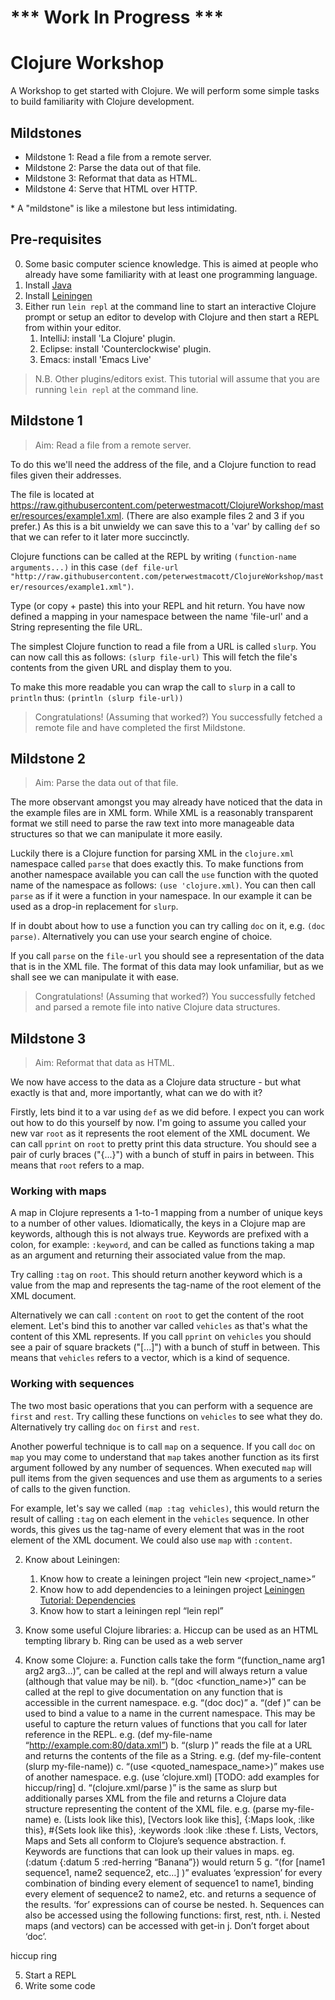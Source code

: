 
*** Work In Progress ***
========================

# Clojure Workshop

A Workshop to get started with Clojure. We will perform some simple tasks to build familiarity with Clojure development.


## Mildstones

* Mildstone 1: Read a file from a remote server.
* Mildstone 2: Parse the data out of that file.
* Mildstone 3: Reformat that data as HTML.
* Mildstone 4: Serve that HTML over HTTP.

\* A "mildstone" is like a milestone but less intimidating.


## Pre-requisites

0. Some basic computer science knowledge. This is aimed at people who already have some familiarity with at least one programming language.
1. Install [Java](http://www.oracle.com/technetwork/java/javase/downloads/index.html)
2. Install [Leiningen](http://leiningen.org/)
3. Either run `lein repl` at the command line to start an interactive Clojure prompt or setup an editor to develop with Clojure and then start a REPL from within your editor.
    1. IntelliJ: install 'La Clojure' plugin.
    2. Eclipse: install 'Counterclockwise' plugin.
    3. Emacs: install 'Emacs Live'

> N.B. Other plugins/editors exist. This tutorial will assume that you are running `lein repl` at the command line.


## Mildstone 1

> Aim: Read a file from a remote server.

To do this we'll need the address of the file, and a Clojure function to read files given their addresses.

The file is located at <https://raw.githubusercontent.com/peterwestmacott/ClojureWorkshop/master/resources/example1.xml>. (There are also example files 2 and 3 if you prefer.)
As this is a bit unwieldy we can save this to a 'var' by calling `def` so that we can refer to it later more succinctly.

Clojure functions can be called at the REPL by writing `(function-name arguments...)` in this case `(def file-url "http://raw.githubusercontent.com/peterwestmacott/ClojureWorkshop/master/resources/example1.xml")`.

Type (or copy + paste) this into your REPL and hit return.
You have now defined a mapping in your namespace between the name 'file-url' and a String representing the file URL.

The simplest Clojure function to read a file from a URL is called `slurp`.
You can now call this as follows: `(slurp file-url)`
This will fetch the file's contents from the given URL and display them to you.

To make this more readable you can wrap the call to `slurp` in a call to `println` thus: `(println (slurp file-url))`

> Congratulations! (Assuming that worked?) You successfully fetched a remote file and have completed the first Mildstone.


## Mildstone 2

> Aim: Parse the data out of that file.

The more observant amongst you may already have noticed that the data in the example files are in XML form.
While XML is a reasonably transparent format we still need to parse the raw text into more manageable data structures so that we can manipulate it more easily.

Luckily there is a Clojure function for parsing XML in the `clojure.xml` namespace called `parse` that does exactly this.
To make functions from another namespace available you can call the `use` function with the quoted name of the namespace as follows: `(use 'clojure.xml)`.
You can then call `parse` as if it were a function in your namespace. In our example it can be used as a drop-in replacement for `slurp`.

If in doubt about how to use a function you can try calling `doc` on it, e.g. `(doc parse)`. Alternatively you can use your search engine of choice.

If you call `parse` on the `file-url` you should see a representation of the data that is in the XML file.
The format of this data may look unfamiliar, but as we shall see we can manipulate it with ease.

> Congratulations! (Assuming that worked?) You successfully fetched and parsed a remote file into native Clojure data structures.


## Mildstone 3

> Aim: Reformat that data as HTML.

We now have access to the data as a Clojure data structure - but what exactly is that and, more importantly, what can we do with it?

Firstly, lets bind it to a var using `def` as we did before.
I expect you can work out how to do this yourself by now.
I'm going to assume you called your new var `root` as it represents the root element of the XML document.
We can call `pprint` on `root` to pretty print this data structure.
You should see a pair of curly braces ("{...}") with a bunch of stuff in pairs in between.
This means that `root` refers to a map.

### Working with maps

A map in Clojure represents a 1-to-1 mapping from a number of unique keys to a number of other values.
Idiomatically, the keys in a Clojure map are keywords, although this is not always true.
Keywords are prefixed with a colon, for example: `:keyword`, and can be called as functions taking a map as an argument and returning their associated value from the map.

Try calling `:tag` on `root`. This should return another keyword which is a value from the map and represents the tag-name of the root element of the XML document.

Alternatively we can call `:content` on `root` to get the content of the root element.
Let's bind this to another var called `vehicles` as that's what the content of this XML represents.
If you call `pprint` on `vehicles` you should see a pair of square brackets ("[...]") with a bunch of stuff in between.
This means that `vehicles` refers to a vector, which is a kind of sequence.

### Working with sequences

The two most basic operations that you can perform with a sequence are `first` and `rest`.
Try calling these functions on `vehicles` to see what they do. Alternatively try calling `doc` on `first` and `rest`.

Another powerful technique is to call `map` on a sequence.
If you call `doc` on `map` you may come to understand that `map` takes another function as its first argument followed by any number of sequences.
When executed `map` will pull items from the given sequences and use them as arguments to a series of calls to the given function.

For example, let's say we called `(map :tag vehicles)`, this would return the result of calling `:tag` on each element in the `vehicles` sequence.
In other words, this gives us the tag-name of every element that was in the root element of the XML document. We could also use `map` with `:content`.





2.	Know about Leiningen:
	1.	Know how to create a leiningen project “lein new <project_name>”
	2.	Know how to add dependencies to a leiningen project [Leiningen Tutorial: Dependencies](https://github.com/technomancy/leiningen/blob/stable/doc/TUTORIAL.md#dependencies)
	3.	Know how to start a leiningen repl “lein repl”

4.	Know some useful Clojure libraries:
	a.	Hiccup can be used as an HTML tempting library
	b.	Ring can be used as a web server
5. 	Know some Clojure:
	a.	Function calls take the form “(function_name arg1 arg2 arg3…)”, can be called at the repl and will always return a value (although that value may be nil).
	b.	“(doc <function_name>)” can be called at the repl to give documentation on any function that is accessible in the current namespace. e.g. “(doc doc)”
	a.	“(def <name> <value>)” can be used to bind a value to a name in the current namespace. This may be useful to capture the return values of functions that you call for later reference in the REPL. e.g. (def my-file-name “http://example.com:80/data.xml”)
	b.	“(slurp <url>)” reads the file at a URL and returns the contents of the file as a String. e.g. (def my-file-content (slurp my-file-name))
	c.	“(use <quoted_namespace_name>)” makes use of another namespace. e.g. (use ‘clojure.xml) [TODO: add examples for hiccup/ring]
	d.	“(clojure.xml/parse <url>)” is the same as slurp but additionally parses XML from the file and returns a Clojure data structure representing the content of the XML file. e.g. (parse my-file-name)
	e.	(Lists look like this), [Vectors look like this], {:Maps look, :like this}, #{Sets look like this}, :keywords :look :like :these
	f.	Lists, Vectors, Maps and Sets all conform to Clojure’s sequence abstraction.
	f.	Keywords are functions that can look up their values in maps. eg. (:datum {:datum 5 :red-herring “Banana”}) would return 5
	g.	“(for [name1 sequence1, name2 sequence2, etc…] <expression>)” evaluates ‘expression’ for every combination of binding every element of sequence1 to name1, binding every element of sequence2 to name2, etc. and returns a sequence of the results. ‘for’ expressions can of course be nested.
	h.	Sequences can also be accessed using the following functions: first, rest, nth.
	i.	Nested maps (and vectors) can be accessed with get-in
	j.	Don’t forget about ‘doc’.

hiccup
ring


5.	Start a REPL
6. 	Write some code
